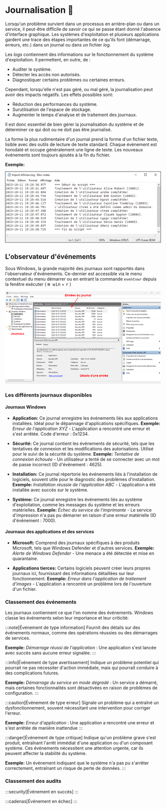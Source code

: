 # Journalisation 📰

Lorsqu'un problème survient dans un processus en arrière-plan ou dans un service, il peut-être difficile de savoir ce qui se passe étant donné l'absence d'interface graphique. Les systèmes d'exploitation et plusieurs applications gardent une trace des étapes importantes de ce qu'ils font (démarrage, erreurs, etc.) dans un journal ou dans un fichier *log*.

Les *logs* contiennent des informations sur le fonctionnement du système d'exploitation. Il permettent, en outre, de :

- Auditer le système.
- Détecter les accès non autorisés.
- Diagnostiquer certains problèmes ou certaines erreurs.

Cependant, lorsqu'elle n'est pas géré, ou mal géré, la journalisation peut avoir des impacts négatifs. Les effets possibles sont:

- Réduction des performances du système.
- Surutilisation de l'espace de stockage.
- Augmenter le temps d'analyse et de traitement des journaux.

Il est donc essentiel de bien gérer la journalisation du système et de déterminer ce qui doit ou ne doit pas être journalisé.

La forme la plus rudimentaire d'un journal prend la forme d'un fichier texte, lisible avec des outils de lecture de texte standard. Chaque événement est horodaté et occupe généralement une ligne de texte. Les nouveaux événements sont toujours ajoutés à la fin du fichier.

**Exemple:**

![ExempleLog](./Assets/08/ExempleLog.png)

## L'observateur d'événements

Sous Windows, la grande majorité des journaux sont rapportés dans l'observateur d'événements. Ce-dernier est accessible via le menu contextuel du menu démarrer ou en entrant la commande `eventvwr` depuis la fenêtre exécuter ( <kbd>&#8862; win</kbd> + <kbd>r</kbd> )

![EventViewer](./Assets/08/EventViewer.png)

### Les différents journaux disponibles

#### Journaux Windows

- **Application:** Ce journal enregistre les événements liés aux applications installées. Idéal pour le dépannage d'applications spécifiques.
**Exemple:** *Erreur de l'application XYZ* - L'application a rencontré une erreur et s'est arrêtée. Code d'erreur : 0x1234.

- **Sécurité:** Ce journal contient les événements de sécurité, tels que les tentatives de connexion et les modifications des autorisations. Utilisé pour le suivi de la sécurité du système.
**Exemple:** *Tentative de connexion échouée* - Un utilisateur a tenté de se connecter avec un mot de passe incorrect (ID d'événement : 4625).

- **Installation:** Ce journal répertorie les événements liés à l'installation de logiciels, souvent utile pour le diagnostic des problèmes d'installation. **Exemple:** *Installation réussie de l'application ABC* - L'application a été installée avec succès sur le système.

- **Système:** Ce journal enregistre les événements liés au système d'exploitation, comme les messages du système et les erreurs matérielles. **Exemple:** *Échec du service de l'imprimante* - Le service d'impression n'a pas pu démarrer en raison d'une erreur matérielle (ID d'événement : 7000).

#### Journaux des applications et des services

- **Microsoft:** Comprend des journaux spécifiques à des produits Microsoft, tels que Windows Defender et d'autres services. **Exemple:**  *Alerte de Windows Defender* - Une menace a été détectée et mise en quarantaine.

- **Applications tierces:** Certains logiciels peuvent créer leurs propres journaux ici, fournissant des informations détaillées sur leur fonctionnement. **Exemple:**  *Erreur dans l'application de traitement d'images* - L'application a rencontré un problème lors de l'ouverture d'un fichier.


### Classement des événements

Les journaux contiennent ce que l'on nomme des événements. Windows classe les événements selon leur importance et leur criticité:

:::note[Événement de type information]
Fournit des détails sur des événements normaux, comme des opérations réussies ou des démarrages de services. 

**Exemple:** *Démarrage réussi de l'application* : Une application s'est lancée avec succès sans aucune erreur signalée.
:::

:::info[Événement de type avertissement]
Indique un problème potentiel qui pourrait ne pas nécessiter d'action immédiate, mais qui pourrait conduire à des complications futures. 

**Exemple:** *Démarrage du service en mode dégradé* : Un service a démarré, mais certaines fonctionnalités sont désactivées en raison de problèmes de configuration.
:::

:::caution[Événement de type erreur]
Signale un problème qui a entraîné un dysfonctionnement, souvent nécessitant une intervention pour corriger l'erreur.

**Exemple:** *Erreur d'application* : Une application a rencontré une erreur et s'est arrêtée de manière inattendue
:::

:::danger[Événement de type critique]
Indique qu'un problème grave s'est produit, entraînant l'arrêt immédiat d'une application ou d'un composant système. Ces événements nécessitent une attention urgente, car ils peuvent affecter la stabilité du système.

**Exemple:** Un événement indiquant que le système n'a pas pu s'arrêter correctement, entraînant un risque de perte de données.
:::

### Classement des audits

:::security[Événement en succès]
:::

:::cadenas[Événement en échec]
:::